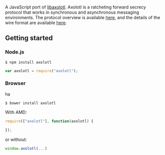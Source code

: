 A JavaScript port of [libaxolotl](https://github.com/WhisperSystems/libaxolotl-android). Axolotl is a ratcheting forward
secrecy protocol that works in synchronous and asynchronous messaging environments. The protocol overview is available
[here](https://github.com/trevp/axolotl/wiki), and the details of the wire format are available
[here](https://github.com/WhisperSystems/TextSecure/wiki/ProtocolV2).

## Getting started

### Node.js

```
$ npm install axolotl
```

```javascript
var axolotl = require("axolotl");
```

### Browser
ha
```
$ bower install axolotl
```

With AMD:
```javascript
require(["axolotl"], function(axolotl) {

});
```
or without:
```javascript
window.axolotl(...)
```